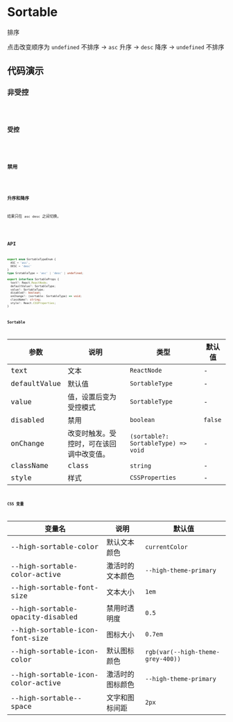 # Sortable

排序

点击改变顺序为 `undefined` 不排序 -> `asc` 升序 -> `desc` 降序 -> `undefined` 不排序

## 代码演示

### 非受控

<code src='./demos/basic.tsx' />

### 受控

<code src='./demos/controllable.tsx' />

### 禁用

<code src='./demos/disable.tsx' />

### 升序和降序

结果只在 `asc` `desc` 之间切换。

<code src='./demos/noUndefined.tsx' />

## API

```typescript
export enum SortableTypeEnum {
  ASC = 'asc',
  DESC = 'desc'
}
type SrotableType = 'asc' | 'desc' | undefined;

export interface SortableProps {
  text?: React.ReactNode;
  defaultValue?: SortableType;
  value?: SortableType;
  disabled?: boolean;
  onChange?: (sortable: SortableType) => void;
  className?: string;
  style?: React.CSSProperties;
}
```

### Sortable

| 参数 | 说明 | 类型 | 默认值 |
| --- | --- | --- | --- |
| text | 文本 | `ReactNode` | - |
| defaultValue | 默认值 | `SortableType` | - |
| value | 值，设置后变为受控模式 | `SortableType` | - |
| disabled | 禁用 | `boolean` | `false` |
| onChange | 改变时触发。受控时，可在该回调中改变值。 | `(sortable?: SortableType) => void` | - |
| className | class | `string` | - |
| style | 样式 | `CSSProperties` | - |

### CSS 变量

| 变量名                            | 说明             | 默认值                            |
| --------------------------------- | ---------------- | --------------------------------- |
| --high-sortable-color             | 默认文本颜色     | `currentColor`                    |
| --high-sortable-color-active      | 激活时的文本颜色 | `--high-theme-primary`            |
| --high-sortable-font-size         | 文本大小         | `1em`                             |
| --high-sortable-opacity-disabled  | 禁用时透明度     | `0.5`                             |
| --high-sortable-icon-font-size    | 图标大小         | `0.7em`                           |
| --high-sortable-icon-color        | 默认图标颜色     | `rgb(var(--high-theme-grey-400))` |
| --high-sortable-icon-color-active | 激活时的图标颜色 | `--high-theme-primary`            |
| --high-sortable--space            | 文字和图标间距   | `2px`                             |
